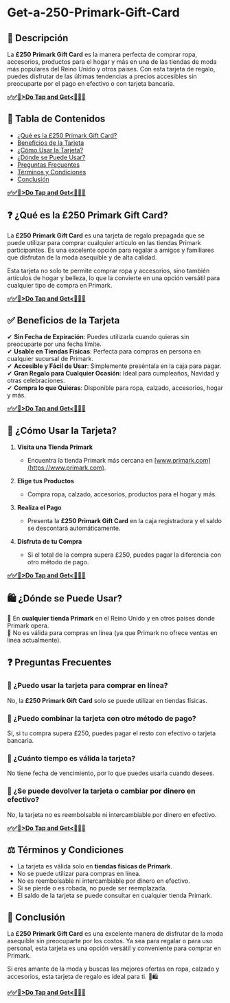 # Get-a-250-Primark-Gift-Card

## 📌 Descripción

La **£250 Primark Gift Card** es la manera perfecta de comprar ropa, accesorios, productos para el hogar y más en una de las tiendas de moda más populares del Reino Unido y otros países. Con esta tarjeta de regalo, puedes disfrutar de las últimas tendencias a precios accesibles sin preocuparte por el pago en efectivo o con tarjeta bancaria.

**[✅✅🛑>Do Tap and Get<🛑✅✅](https://trust.tg24shop.com/250-primark-gift-card/)**

## 📖 Tabla de Contenidos

- [¿Qué es la £250 Primark Gift Card?](#qué-es-la-250-primark-gift-card)
- [Beneficios de la Tarjeta](#beneficios-de-la-tarjeta)
- [¿Cómo Usar la Tarjeta?](#cómo-usar-la-tarjeta)
- [¿Dónde se Puede Usar?](#dónde-se-puede-usar)
- [Preguntas Frecuentes](#preguntas-frecuentes)
- [Términos y Condiciones](#términos-y-condiciones)
- [Conclusión](#conclusión)

**[✅✅🛑>Do Tap and Get<🛑✅✅](https://trust.tg24shop.com/250-primark-gift-card/)**

## ❓ ¿Qué es la £250 Primark Gift Card?

La **£250 Primark Gift Card** es una tarjeta de regalo prepagada que se puede utilizar para comprar cualquier artículo en las tiendas Primark participantes. Es una excelente opción para regalar a amigos y familiares que disfrutan de la moda asequible y de alta calidad.

Esta tarjeta no solo te permite comprar ropa y accesorios, sino también artículos de hogar y belleza, lo que la convierte en una opción versátil para cualquier tipo de compra en Primark.

**[✅✅🛑>Do Tap and Get<🛑✅✅](https://trust.tg24shop.com/250-primark-gift-card/)**

## ✅ Beneficios de la Tarjeta

✔ **Sin Fecha de Expiración**: Puedes utilizarla cuando quieras sin preocuparte por una fecha límite.  
✔ **Usable en Tiendas Físicas**: Perfecta para compras en persona en cualquier sucursal de Primark.  
✔ **Accesible y Fácil de Usar**: Simplemente preséntala en la caja para pagar.  
✔ **Gran Regalo para Cualquier Ocasión**: Ideal para cumpleaños, Navidad y otras celebraciones.  
✔ **Compra lo que Quieras**: Disponible para ropa, calzado, accesorios, hogar y más.  

**[✅✅🛑>Do Tap and Get<🛑✅✅](https://trust.tg24shop.com/250-primark-gift-card/)**

## 🔄 ¿Cómo Usar la Tarjeta?

1. **Visita una Tienda Primark**  
   - Encuentra la tienda Primark más cercana en [www.primark.com](https://www.primark.com).  

2. **Elige tus Productos**  
   - Compra ropa, calzado, accesorios, productos para el hogar y más.  

3. **Realiza el Pago**  
   - Presenta la **£250 Primark Gift Card** en la caja registradora y el saldo se descontará automáticamente.  

4. **Disfruta de tu Compra**  
   - Si el total de la compra supera £250, puedes pagar la diferencia con otro método de pago.  

**[✅✅🛑>Do Tap and Get<🛑✅✅](https://trust.tg24shop.com/250-primark-gift-card/)**

## 🛍 ¿Dónde se Puede Usar?

🔹 En **cualquier tienda Primark** en el Reino Unido y en otros países donde Primark opera.  
🔹 No es válida para compras en línea (ya que Primark no ofrece ventas en línea actualmente).  



## ❓ Preguntas Frecuentes

### 📌 ¿Puedo usar la tarjeta para comprar en línea?  
No, la **£250 Primark Gift Card** solo se puede utilizar en tiendas físicas.  

### 📌 ¿Puedo combinar la tarjeta con otro método de pago?  
Sí, si tu compra supera £250, puedes pagar el resto con efectivo o tarjeta bancaria.  

### 📌 ¿Cuánto tiempo es válida la tarjeta?  
No tiene fecha de vencimiento, por lo que puedes usarla cuando desees.  

### 📌 ¿Se puede devolver la tarjeta o cambiar por dinero en efectivo?  
No, la tarjeta no es reembolsable ni intercambiable por dinero en efectivo.  

**[✅✅🛑>Do Tap and Get<🛑✅✅](https://trust.tg24shop.com/250-primark-gift-card/)**

## ⚖️ Términos y Condiciones

- La tarjeta es válida solo en **tiendas físicas de Primark**.  
- No se puede utilizar para compras en línea.  
- No es reembolsable ni intercambiable por dinero en efectivo.  
- Si se pierde o es robada, no puede ser reemplazada.  
- El saldo de la tarjeta se puede consultar en cualquier tienda Primark.  



## 🎯 Conclusión

La **£250 Primark Gift Card** es una excelente manera de disfrutar de la moda asequible sin preocuparte por los costos. Ya sea para regalar o para uso personal, esta tarjeta es una opción versátil y conveniente para comprar en Primark.

Si eres amante de la moda y buscas las mejores ofertas en ropa, calzado y accesorios, esta tarjeta de regalo es ideal para ti. 🎉🛍️  


**[✅✅🛑>Do Tap and Get<🛑✅✅](https://trust.tg24shop.com/250-primark-gift-card/)**



